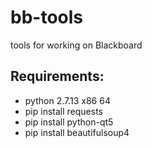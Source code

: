 # bb-tools
tools for working on Blackboard
## Requirements:
- python 2.7.13 x86 64
- pip install requests
- pip install python-qt5
- pip install beautifulsoup4
